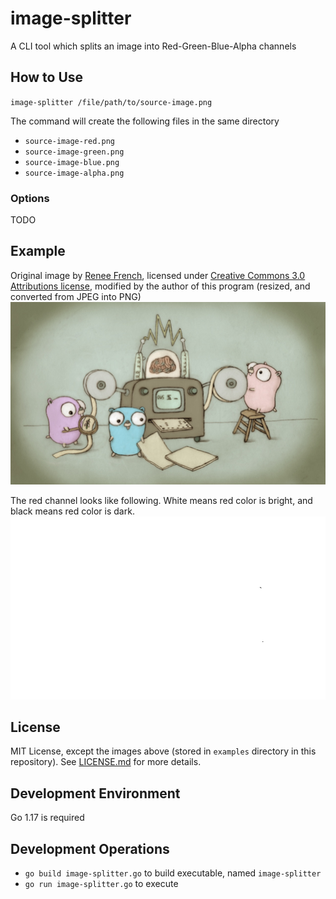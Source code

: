 # image-splitter
A CLI tool which splits an image into Red-Green-Blue-Alpha channels

## How to Use
`image-splitter /file/path/to/source-image.png`

The command will create the following files in the same directory

- `source-image-red.png`
- `source-image-green.png`
- `source-image-blue.png`
- `source-image-alpha.png`

### Options
TODO

## Example
Original image by [Renee French](https://reneefrench.blogspot.com/), licensed under [Creative Commons 3.0 Attributions license](https://creativecommons.org/licenses/by/3.0/), modified by the author of this program (resized, and converted from JPEG into PNG)
![Gopher image](./examples/fiveyears.png)

The red channel looks like following. White means red color is bright, and black means red color is dark.
![Red channel of Gopher image](./examples/fiveyears-red.png)

## License
MIT License, except the images above (stored in `examples` directory in this repository).
See [LICENSE.md](./LICENSE.md) for more details.

## Development Environment
Go 1.17 is required

## Development Operations
- `go build image-splitter.go` to build executable, named `image-splitter`
- `go run image-splitter.go` to execute
